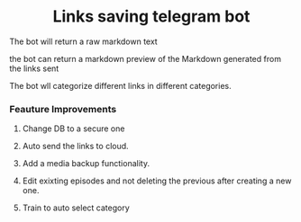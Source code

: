 <h1 align='center'>
Links saving telegram bot
</h1>

The bot will return a raw markdown text

the bot can return a markdown preview of the Markdown generated from the links sent

The bot wll categorize different links in different categories.

### Feauture Improvements

1. Change DB to a secure one

2. Auto send the links to cloud.

3. Add a media backup functionality.

4. Edit exixting episodes and not deleting the previous after creating a new one.

5. Train to auto select category

